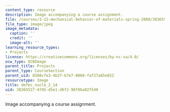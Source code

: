 ```yaml
---
content_type: resource
description: Image accompanying a course assignment.
file: /courses/3-22-mechanical-behavior-of-materials-spring-2008/383655274745d5e1d6f298f86a02f549_defec_nucle_2_14.jpg
file_type: image/jpeg
image_metadata:
  caption: ''
  credit: ''
  image-alt: ''
learning_resource_types:
- Projects
license: https://creativecommons.org/licenses/by-nc-sa/4.0/
ocw_type: OCWImage
parent_title: Projects
parent_type: CourseSection
parent_uid: 8388cfe3-4b2f-b7e7-0060-faf27a65e652
resourcetype: Image
title: defec_nucle_2_14
uid: 38365527-4745-d5e1-d6f2-98f86a02f549
---
```

Image accompanying a course assignment.